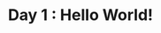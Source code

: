 ---
layout: day
parent: Introduction
title: "Day 1 : Hello World!"
nav_order: 2
has_children: false
next_page: /days/day_2
previous_page: /days/day_0
---